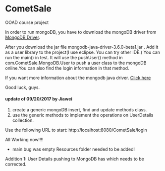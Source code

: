 # CometSale
OOAD course project

In order to run mongoDB, you have to download the mongoDB driver from [MongoDB Driver](http://search.maven.org/#search%7Cga%7C1%7Cg%3A%22org.mongodb%22%20AND%20a%3A%22mongo-java-driver%22).

After you download the jar file mongodb-java-driver-3.6.0-beta1.jar .
Add it as a user library to the project(I use eclipse. You can try other IDE.)
You can run the main() in test. It will use the pushUser() method in com.CometSale.MongoDB.User to push a user class to the mongoDB online.You can also find the login information in that method.

If you want more information about the mongodb java driver. [Click here](http://mongodb.github.io/mongo-java-driver/3.5/driver/getting-started/quick-start-pojo/)

Good luck, guys.

#### update of 09/20/2017 by Jiawei
1. create a generic mongoDB insert, find and update methods class.
2. use the generic methods to implement the operations on UserDetails collection.

Use the following URL to start:
http://localhost:8080/CometSale/login

All Working now!!!!
- main bug was empty Resources folder needed to be added!

Addition 1:
User Details pushing to MongoDB has  which needs to be corrected.
